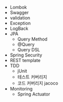 * Lombok
* Swagger
* validation
* Exception
* LogBack
* JPA
  * Query Method
  * @Query
  * Query DSL
* Spring Security
* REST template
* TDD
  * jUnit
  * 테스트 커버리지
  * 코드 커버리지 jacoco
* Monitoring
  * Spring Actuator